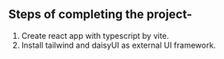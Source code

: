 ## Steps of completing the project-

1. Create react app with typescript by vite.
2. Install tailwind and daisyUI as external UI framework.
